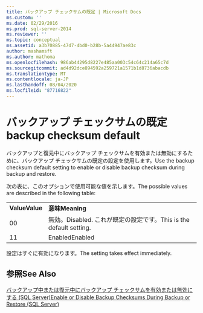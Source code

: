 ```yaml
---
title: バックアップ チェックサムの既定 | Microsoft Docs
ms.custom: ''
ms.date: 02/29/2016
ms.prod: sql-server-2014
ms.reviewer: ''
ms.topic: conceptual
ms.assetid: a3b70885-47d7-4bd0-b28b-5a44947ae83c
author: mashamsft
ms.author: mathoma
ms.openlocfilehash: 986ab44295d8227e485aa003c54c64c214a65c7d
ms.sourcegitcommit: ad4d92dce894592a259721a1571b1d8736abacdb
ms.translationtype: MT
ms.contentlocale: ja-JP
ms.lasthandoff: 08/04/2020
ms.locfileid: "87716822"
---
```

# <a name="backup-checksum-default"></a><span data-ttu-id="6656f-102">バックアップ チェックサムの既定</span><span class="sxs-lookup"><span data-stu-id="6656f-102">backup checksum default</span></span>
  <span data-ttu-id="6656f-103">バックアップと復元中にバックアップ チェックサムを有効または無効にするために、バックアップ チェックサムの既定の設定を使用します。</span><span class="sxs-lookup"><span data-stu-id="6656f-103">Use the backup checksum default setting to enable or disable backup checksum during backup and restore.</span></span>  
  
 <span data-ttu-id="6656f-104">次の表に、このオプションで使用可能な値を示します。</span><span class="sxs-lookup"><span data-stu-id="6656f-104">The possible values are described in the following table:</span></span>  
  
|||  
|-|-|  
|<span data-ttu-id="6656f-105">**Value**</span><span class="sxs-lookup"><span data-stu-id="6656f-105">**Value**</span></span>|<span data-ttu-id="6656f-106">**意味**</span><span class="sxs-lookup"><span data-stu-id="6656f-106">**Meaning**</span></span>|  
|<span data-ttu-id="6656f-107">0</span><span class="sxs-lookup"><span data-stu-id="6656f-107">0</span></span>|<span data-ttu-id="6656f-108">無効。</span><span class="sxs-lookup"><span data-stu-id="6656f-108">Disabled.</span></span> <span data-ttu-id="6656f-109">これが既定の設定です。</span><span class="sxs-lookup"><span data-stu-id="6656f-109">This is the default setting.</span></span>|  
|<span data-ttu-id="6656f-110">1</span><span class="sxs-lookup"><span data-stu-id="6656f-110">1</span></span>|<span data-ttu-id="6656f-111">Enabled</span><span class="sxs-lookup"><span data-stu-id="6656f-111">Enabled</span></span>|  
  
 <span data-ttu-id="6656f-112">設定はすぐに有効になります。</span><span class="sxs-lookup"><span data-stu-id="6656f-112">The setting takes effect immediately.</span></span>  
  
## <a name="see-also"></a><span data-ttu-id="6656f-113">参照</span><span class="sxs-lookup"><span data-stu-id="6656f-113">See Also</span></span>  
 [<span data-ttu-id="6656f-114">バックアップ中または復元中にバックアップ チェックサムを有効または無効にする &#40;SQL Server&#41;</span><span class="sxs-lookup"><span data-stu-id="6656f-114">Enable or Disable Backup Checksums During Backup or Restore &#40;SQL Server&#41;</span></span>](../relational-databases/backup-restore/enable-or-disable-backup-checksums-during-backup-or-restore-sql-server.md)  
  
  
